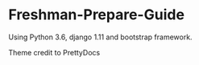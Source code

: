 # Freshman-Prepare-Guide
Using Python 3.6, django 1.11 and bootstrap framework.

Theme credit to PrettyDocs
